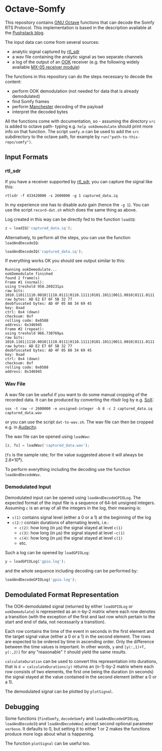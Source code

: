 # Octave-Somfy

This repository contains [GNU Octave](https://www.gnu.org/software/octave/) functions that can decode the Somfy RTS Protocol. This implementation is based in the description available at the [Pushstack blog](https://pushstack.wordpress.com/somfy-rts-protocol/).

The input data can come from several sources:

* analytic signal captured by [rtl_sdr](https://osmocom.org/projects/sdr/wiki/rtl-sdr)
* a wav file containing the analytic signal as two separate channels
* a log of the output of an [OOK](https://en.wikipedia.org/wiki/On-off_keying) receiver (e.g. the following widely available [MX-05 receiver module](http://hobbycomponents.com/wired-wireless/615-433mhz-wireless-receiver-module-mx-05))

The functions in this repository can do the steps necessary to decode the content:

* perform OOK demodulation (not needed for data that is already demodulated)
* find Somfy frames
* perform [Manchester](https://en.wikipedia.org/wiki/Manchester_code) decoding of the payload
* interpret the decoded bytes

All the functions come with documentation, so - assuming the directory `src` is added to octave path- typing e.g. `help ookDemodulate` should print more info on that function. The script `somfy.m` can be used to add the `src` subdirectory to the octave path, for example by `run("path-to-this-repo/somfy")`.

## Input Formats

### rtl_sdr

If you have a receiver supported by [rtl_sdr](https://osmocom.org/projects/sdr/wiki/rtl-sdr), you can capture the signal like this:

```shell
rtlsdr -f 433420000 -s 2600000 -g 1 captured_data.iq
```

In my experience one has to disable auto gain (hence the `-g 1`). You can use the script `record-dat.sh` which does the same thing as above.

Log created in this way can be directly fed to the function `loadIQ`:

```octave
z = loadIQ('captured_data.iq');
```

Alternatively, to perform all the steps, you can use the function `loadAndDecodeIQ`:
```octave
loadAndDecodeIQ('captured_data.iq');
```
If everything works OK you should see output similar to this:
```
Running ookDemodulate...
ookDemodulate finished
found 2 frame(s)
Frame #1 (normal):
using treshold 958.269231µs
raw bits: 1010.1101|1110.0010|1110.0111|0110.1111|0101.1011|0011.0010|0111.0111
raw bytes: AD E2 E7 6F 5B 32 77
deobfuscated bytes: AD 4F 05 88 34 69 45
key: 0xad
ctrl: 0x4 (down)
checksum: 0xf
rolling code: 0x0588
address: 0x346945
Frame #2 (repeat):
using treshold 966.730769µs
raw bits: 1010.1101|1110.0010|1110.0111|0110.1111|0101.1011|0011.0010|0111.0111
raw bytes: AD E2 E7 6F 5B 32 77
deobfuscated bytes: AD 4F 05 88 34 69 45
key: 0xad
ctrl: 0x4 (down)
checksum: 0xf
rolling code: 0x0588
address: 0x346945
```

### Wav File

A wav file can be useful if you want to do some manual cropping of the recorded data. It can be produced by converting the rtlsdr log by e.g. [SoX](http://sox.sourceforge.net/):
```shell
sox -t raw -r 2600000 -e unsigned-integer -b 8 -c 2 captured_data.iq captured_data.wav
```
or you can use the script `dat-to-wav.sh`. The wav file can then be cropped e.g. in [Audacity](https://www.audacityteam.org/).

The wav file can be opened using `loadWav`:
```octave
[z, fs] = loadWav('captured_data.wav');
```
(`fs` is the sample rate; for the value suggested above it will always be 2.6*10⁶).

To perform everything including the decoding use the function `loadAndDecodeWav`.

### Demodulated Input

Demodulated input can be opened using `loadAndDecodeGPIOLog`. The expected format of the input file is a sequence of 64-bit unsigned integers. Assuming `c` is an array of all the integers in the log, their meaning is:

* `c(1)` contains signal level (either a 0 or a 1) at the beginning of the log
* `c(2:)` contain durations of alternating levels, i.e.:
  * `c(2)`: how long (in µs) the signal stayed at level `c(1)`
  * `c(3)`: how long (in µs) the signal stayed at level `~c(1)`
  * `c(4)`: how long (in µs) the signal stayed at level `c(1)`
  * etc.

Such a log can be opened by `loadGPIOLog`:
```octave
y = loadGPIOLog('gpio.log');
```
and the whole sequence including decoding can be performed by:
```octave
loadAndDecodeGPIOLog('gpio.log');
```

## Demodulated Format Representation

The OOK-demodulated signal (returned by either `loadGPIOLog` or `ookDemodulate`) is represented as an n-by-2 matrix where each row denotes a transition (with the exception of the first and last row which pertain to the start and end of data, not necessarily a transition).

Each row contains the time of the event in seconds in the first element and the target signal value (either a 0 or a 1) in the second element. The rows are expected to be ordered by time in ascending order. Only the difference between the time values is important. In other words, `y` and `[y(:,1)+T, y(:,2)]` for any "reasonable" `T` should yield the same results.

`calculateDuration` can be used to convert this representation into durations, that is `d = calculateDurations(y)` returns an (n-1)-by-2 matrix where each row consists of two elements, the first one being the duration (in seconds) the signal stayed at the value contained in the second element (either a 0 or a 1).

The demodulated signal can be plotted by `plotSignal`.

## Debugging

Some functions (`findSomfy`, `decodeSomfy` and `loadAndDecodeGPIOLog`, `loadAndDecodeIQ` and `loadAndDecodeWav`) accept second optional parameter `verbose`. It defaults to 0, but setting it to either 1 or 2 makes the functions produce more logs about what is happening.

The function `plotSignal` can be useful too.
